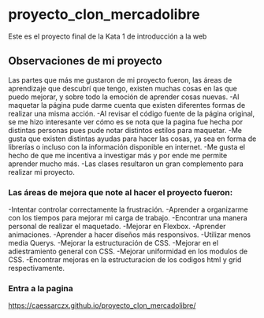 # proyecto_clon_mercadolibre
Este es el proyecto final de la Kata 1 de introducción a la web

## Observaciones de mi proyecto
Las partes que más me gustaron de mi proyecto fueron, las áreas de aprendizaje que descubrí que tengo, existen muchas cosas en las que puedo mejorar, y sobre todo la emoción de aprender cosas nuevas. 
-Al maquetar la página pude darme cuenta que existen diferentes formas de realizar una misma acción.
-Al revisar el código fuente de la página original, se me hizo interesante ver cómo es se nota que la pagina fue hecha por distintas personas pues pude notar distintos estilos para maquetar.
-Me gusta que existen distintas ayudas para hacer las cosas, ya sea en forma de librerías o incluso con la información disponible en internet.
-Me gusta el hecho de que me incentiva a investigar más y por ende me permite aprender mucho más.
-Las clases resultaron un gran complemento para realizar mi proyecto.

### Las áreas de mejora que note al hacer el proyecto fueron: 
-Intentar controlar correctamente la frustración.
-Aprender a organizarme con los tiempos para mejorar mi carga de trabajo.
-Encontrar una manera personal de realizar el maquetado.
-Mejorar en Flexbox.
-Aprender animaciones.
-Aprender a hacer diseños más responsivos.
-Utilizar menos media Querys.
-Mejorar la estructuración de CSS.
-Mejorar en el adiestramiento general con CSS.
-Mejorar uniformidad en los modulos de CSS.
-Encontrar mejoras en la estructuracion de los codigos html y grid respectivamente.

### Entra a la pagina
https://caessarczx.github.io/proyecto_clon_mercadolibre/
